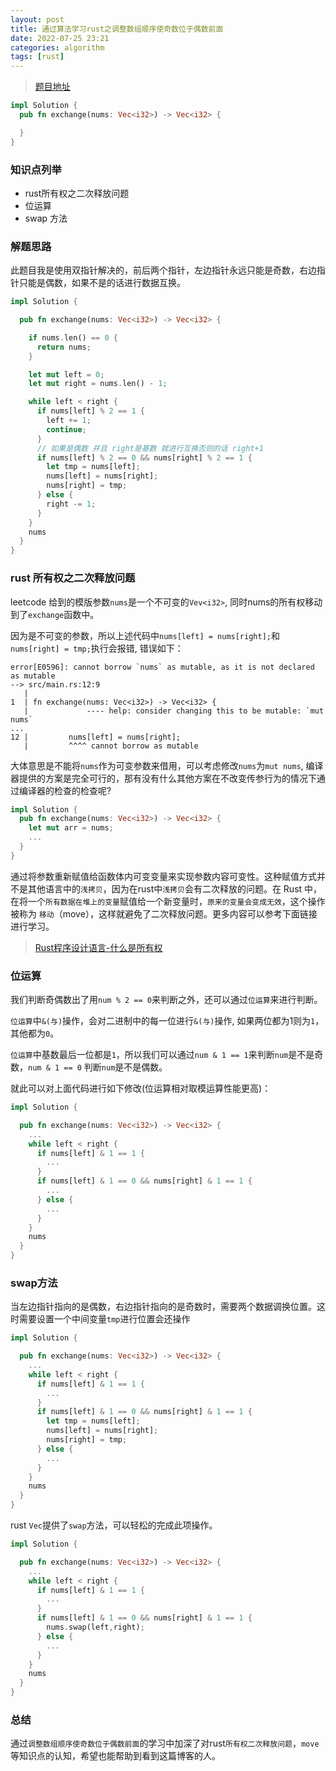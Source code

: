 ```yaml
---
layout: post
title: 通过算法学习rust之调整数组顺序使奇数位于偶数前面
date: 2022-07-25 23:21
categories: algorithm
tags: [rust]
---
```


> [题目地址](https://leetcode.cn/problems/diao-zheng-shu-zu-shun-xu-shi-qi-shu-wei-yu-ou-shu-qian-mian-lcof/)

```rust
impl Solution {
  pub fn exchange(nums: Vec<i32>) -> Vec<i32> {

  }
}
```

### 知识点列举

- rust所有权之二次释放问题
- 位运算
- swap 方法

### 解题思路

此题目我是使用双指针解决的，前后两个指针，左边指针永远只能是奇数，右边指针只能是偶数，如果不是的话进行数据互换。

```rust
impl Solution {

  pub fn exchange(nums: Vec<i32>) -> Vec<i32> {

    if nums.len() == 0 {
      return nums;
    }

    let mut left = 0;
    let mut right = nums.len() - 1;

    while left < right {
      if nums[left] % 2 == 1 {
        left += 1;
        continue;
      }
      // 如果是偶数 并且 right是基数 就进行互换否则的话 right+1
      if nums[left] % 2 == 0 && nums[right] % 2 == 1 {
        let tmp = nums[left];
        nums[left] = nums[right];
        nums[right] = tmp;
      } else {
        right -= 1;
      }
    }
    nums
  }
}
```

### rust 所有权之二次释放问题

leetcode 给到的模版参数`nums`是一个不可变的`Vev<i32>`, 同时nums的所有权移动到了`exchange`函数中。

因为是不可变的参数，所以上述代码中`nums[left] = nums[right];`和`nums[right] = tmp;`执行会报错, 错误如下：

```
error[E0596]: cannot borrow `nums` as mutable, as it is not declared as mutable
--> src/main.rs:12:9
   |
1  | fn exchange(nums: Vec<i32>) -> Vec<i32> {
   |             ---- help: consider changing this to be mutable: `mut nums`
...
12 |         nums[left] = nums[right];
   |         ^^^^ cannot borrow as mutable
```

大体意思是不能将`nums`作为可变参数来借用，可以考虑修改`nums`为`mut nums`, 编译器提供的方案是完全可行的，那有没有什么其他方案在不改变传参行为的情况下通过编译器的检查的检查呢?

```rust
impl Solution {
  pub fn exchange(nums: Vec<i32>) -> Vec<i32> {
    let mut arr = nums;
    ...
  }
}
```

通过将参数重新赋值给函数体内可变变量来实现参数内容可变性。这种赋值方式并不是其他语言中的`浅拷贝`，因为在rust中`浅拷贝`会有二次释放的问题。在 Rust 中，在将一个`所有数据在堆上的变量`赋值给一个新变量时，`原来的变量会变成无效`，这个操作被称为 `移动`（move），这样就避免了二次释放问题。更多内容可以参考下面链接进行学习。

> [Rust程序设计语言-什么是所有权](https://kaisery.github.io/trpl-zh-cn/ch04-01-what-is-ownership.html)

### 位运算

我们判断奇偶数出了用`num % 2 == 0`来判断之外，还可以通过`位运算`来进行判断。

`位运算`中`&(与)`操作，会对二进制中的每一位进行`&(与)`操作, 如果两位都为1则为`1`，其他都为`0`。

`位运算`中基数最后一位都是`1`，所以我们可以通过`num & 1 == 1`来判断`num`是不是奇数，`num & 1 == 0` 判断`num`是不是偶数。

就此可以对上面代码进行如下修改(位运算相对取模运算性能更高)：

```rust
impl Solution {

  pub fn exchange(nums: Vec<i32>) -> Vec<i32> {
    ...
    while left < right {
      if nums[left] & 1 == 1 {
        ...
      }
      if nums[left] & 1 == 0 && nums[right] & 1 == 1 {
        ...
      } else {
        ...
      }
    }
    nums
  }
}
```

### swap方法

当左边指针指向的是偶数，右边指针指向的是奇数时，需要两个数据调换位置。这时需要设置一个中间变量`tmp`进行位置会还操作
```rust
impl Solution {

  pub fn exchange(nums: Vec<i32>) -> Vec<i32> {
    ...
    while left < right {
      if nums[left] & 1 == 1 {
        ...
      }
      if nums[left] & 1 == 0 && nums[right] & 1 == 1 {
        let tmp = nums[left];
        nums[left] = nums[right];
        nums[right] = tmp;
      } else {
        ...
      }
    }
    nums
  }
}
```

rust `Vec`提供了`swap`方法，可以轻松的完成此项操作。

```rust
impl Solution {

  pub fn exchange(nums: Vec<i32>) -> Vec<i32> {
    ...
    while left < right {
      if nums[left] & 1 == 1 {
        ...
      }
      if nums[left] & 1 == 0 && nums[right] & 1 == 1 {
        nums.swap(left,right);
      } else {
        ...
      }
    }
    nums
  }
}
```

### 总结

通过`调整数组顺序使奇数位于偶数前面`的学习中加深了对rust`所有权二次释放问题`，`move`等知识点的认知，希望也能帮助到看到这篇博客的人。
